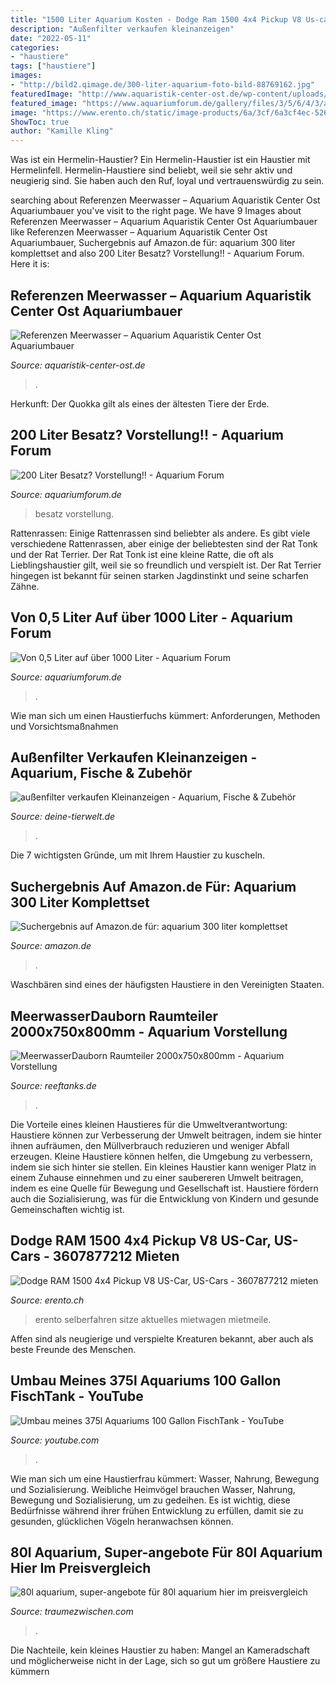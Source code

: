 ```yaml
---
title: "1500 Liter Aquarium Kosten - Dodge Ram 1500 4x4 Pickup V8 Us-car, Us-cars"
description: "Außenfilter verkaufen kleinanzeigen"
date: "2022-05-11"
categories:
- "haustiere"
tags: ["haustiere"]
images:
- "http://bild2.qimage.de/300-liter-aquarium-foto-bild-88769162.jpg"
featuredImage: "http://www.aquaristik-center-ost.de/wp-content/uploads/2014/11/1316101.jpg"
featured_image: "https://www.aquariumforum.de/gallery/files/3/5/6/4/3/aquarium_2007-12-30_001-med.jpg"
image: "https://www.erento.ch/static/image-products/6a/3cf/6a3cf4ec-5267-5895-a4f4-41ca6809a669_29518229.jpg"
ShowToc: true
author: "Kamille Kling"
---
```



Was ist ein Hermelin-Haustier?
Ein Hermelin-Haustier ist ein Haustier mit Hermelinfell. Hermelin-Haustiere sind beliebt, weil sie sehr aktiv und neugierig sind. Sie haben auch den Ruf, loyal und vertrauenswürdig zu sein.

	

		
searching about Referenzen Meerwasser – Aquarium Aquaristik Center Ost Aquariumbauer you've visit to the right page. We have 9 Images about Referenzen Meerwasser – Aquarium Aquaristik Center Ost Aquariumbauer like Referenzen Meerwasser – Aquarium Aquaristik Center Ost Aquariumbauer, Suchergebnis auf Amazon.de für: aquarium 300 liter komplettset and also 200 Liter Besatz? Vorstellung!! - Aquarium Forum. Here it is:
		
    
## Referenzen Meerwasser – Aquarium Aquaristik Center Ost Aquariumbauer

<img loading=lazy src="http://www.aquaristik-center-ost.de/wp-content/uploads/2014/11/1316101.jpg" onerror="this.onerror=null;this.src='https://tse1.mm.bing.net/th?id=OIP.IPBTwAVDV9MElIqMTmZktwHaDI&amp;pid=15.1';" alt="Referenzen Meerwasser – Aquarium Aquaristik Center Ost Aquariumbauer">

_Source: aquaristik-center-ost.de_

>. 

	

Herkunft: Der Quokka gilt als eines der ältesten Tiere der Erde.

    
## 200 Liter Besatz? Vorstellung!! - Aquarium Forum

<img loading=lazy src="http://www.aquariumforum.de/gallery/files/5/6/7/7/2/by_skoppy208-med.jpg" onerror="this.onerror=null;this.src='https://tse2.mm.bing.net/th?id=OIP.yyGvkBzaSZVBQfteO_i6jgHaFj&amp;pid=15.1';" alt="200 Liter Besatz? Vorstellung!! - Aquarium Forum">

_Source: aquariumforum.de_

>besatz vorstellung. 

	

Rattenrassen: Einige Rattenrassen sind beliebter als andere.
Es gibt viele verschiedene Rattenrassen, aber einige der beliebtesten sind der Rat Tonk und der Rat Terrier. Der Rat Tonk ist eine kleine Ratte, die oft als Lieblingshaustier gilt, weil sie so freundlich und verspielt ist. Der Rat Terrier hingegen ist bekannt für seinen starken Jagdinstinkt und seine scharfen Zähne.

    
## Von 0,5 Liter Auf über 1000 Liter - Aquarium Forum

<img loading=lazy src="https://www.aquariumforum.de/gallery/files/3/5/6/4/3/aquarium_2007-12-30_001-med.jpg" onerror="this.onerror=null;this.src='https://tse2.mm.bing.net/th?id=OIP.mNzuYPugeo2kb5VMtLbZsgHaFj&amp;pid=15.1';" alt="Von 0,5 Liter auf über 1000 Liter - Aquarium Forum">

_Source: aquariumforum.de_

>. 

	

Wie man sich um einen Haustierfuchs kümmert: Anforderungen, Methoden und Vorsichtsmaßnahmen

    
## Außenfilter Verkaufen Kleinanzeigen - Aquarium, Fische &amp; Zubehör

<img loading=lazy src="http://bild2.qimage.de/300-liter-aquarium-foto-bild-88769162.jpg" onerror="this.onerror=null;this.src='https://tse3.mm.bing.net/th?id=OIP.192sAFD7fgF4GDW6ibLTiQHaFj&amp;pid=15.1';" alt="außenfilter verkaufen Kleinanzeigen - Aquarium, Fische &amp; Zubehör">

_Source: deine-tierwelt.de_

>. 

	

Die 7 wichtigsten Gründe, um mit Ihrem Haustier zu kuscheln.

    
## Suchergebnis Auf Amazon.de Für: Aquarium 300 Liter Komplettset

<img loading=lazy src="https://images-eu.ssl-images-amazon.com/images/I/517SVdHgulL._AC_US327_QL65_.jpg" onerror="this.onerror=null;this.src='https://tse1.mm.bing.net/th?id=OIP.5DIugtXMcvcT3yglJZBoPQAAAA&amp;pid=15.1';" alt="Suchergebnis auf Amazon.de für: aquarium 300 liter komplettset">

_Source: amazon.de_

>. 

	

Waschbären sind eines der häufigsten Haustiere in den Vereinigten Staaten.

    
## MeerwasserDauborn Raumteiler 2000x750x800mm - Aquarium Vorstellung

<img loading=lazy src="http://www.reeftanks.de/wcf/index.php?attachment/3438-10313788-276595415838074-7981385984670469869-n-jpg/" onerror="this.onerror=null;this.src='https://tse2.mm.bing.net/th?id=OIP.TjLQZ47TMRQu6Mxtn0lQiQHaFj&amp;pid=15.1';" alt="MeerwasserDauborn Raumteiler 2000x750x800mm - Aquarium Vorstellung">

_Source: reeftanks.de_

>. 

	

Die Vorteile eines kleinen Haustieres für die Umweltverantwortung: Haustiere können zur Verbesserung der Umwelt beitragen, indem sie hinter ihnen aufräumen, den Müllverbrauch reduzieren und weniger Abfall erzeugen.
Kleine Haustiere können helfen, die Umgebung zu verbessern, indem sie sich hinter sie stellen. Ein kleines Haustier kann weniger Platz in einem Zuhause einnehmen und zu einer saubereren Umwelt beitragen, indem es eine Quelle für Bewegung und Gesellschaft ist. Haustiere fördern auch die Sozialisierung, was für die Entwicklung von Kindern und gesunde Gemeinschaften wichtig ist.

    
## Dodge RAM 1500 4x4 Pickup V8 US-Car, US-Cars - 3607877212 Mieten

<img loading=lazy src="https://www.erento.ch/static/image-products/6a/3cf/6a3cf4ec-5267-5895-a4f4-41ca6809a669_29518229.jpg" onerror="this.onerror=null;this.src='https://tse4.mm.bing.net/th?id=OIP.F54O4vdDVZ6m1Bw-r12xTAHaE8&amp;pid=15.1';" alt="Dodge RAM 1500 4x4 Pickup V8 US-Car, US-Cars - 3607877212 mieten">

_Source: erento.ch_

>erento selberfahren sitze aktuelles mietwagen mietmeile. 

	

Affen sind als neugierige und verspielte Kreaturen bekannt, aber auch als beste Freunde des Menschen.

    
## Umbau Meines 375l Aquariums 100 Gallon FischTank - YouTube

<img loading=lazy src="https://i.ytimg.com/vi/6BtWCAiWfR8/maxresdefault.jpg" onerror="this.onerror=null;this.src='https://tse4.mm.bing.net/th?id=OIP.xdMm9FTEEdkNFBuKNByS4AHaEK&amp;pid=15.1';" alt="Umbau meines 375l Aquariums 100 Gallon FischTank - YouTube">

_Source: youtube.com_

>. 

	

Wie man sich um eine Haustierfrau kümmert: Wasser, Nahrung, Bewegung und Sozialisierung.
Weibliche Heimvögel brauchen Wasser, Nahrung, Bewegung und Sozialisierung, um zu gedeihen. Es ist wichtig, diese Bedürfnisse während ihrer frühen Entwicklung zu erfüllen, damit sie zu gesunden, glücklichen Vögeln heranwachsen können.

    
## 80l Aquarium, Super-angebote Für 80l Aquarium Hier Im Preisvergleich

<img loading=lazy src="https://traumezwischen.com/mls/h_uN8la-gMV3eePyl0_ppwHaFj.jpg" onerror="this.onerror=null;this.src='https://tse3.mm.bing.net/th?id=OIP.PFCrUGrumceZwpfBMPz1-AAAAA&amp;pid=15.1';" alt="80l aquarium, super-angebote für 80l aquarium hier im preisvergleich">

_Source: traumezwischen.com_

>. 

	

Die Nachteile, kein kleines Haustier zu haben: Mangel an Kameradschaft und möglicherweise nicht in der Lage, sich so gut um größere Haustiere zu kümmern

